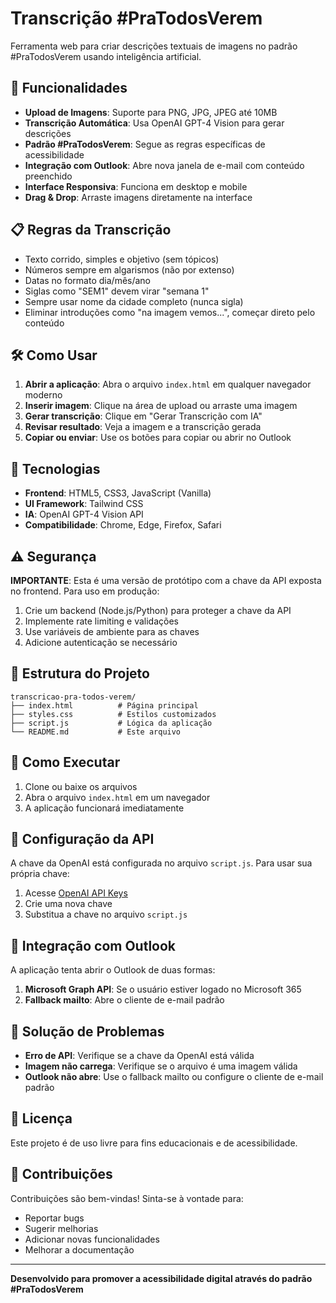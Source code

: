 # Transcrição #PraTodosVerem

Ferramenta web para criar descrições textuais de imagens no padrão #PraTodosVerem usando inteligência artificial.

## 🚀 Funcionalidades

- **Upload de Imagens**: Suporte para PNG, JPG, JPEG até 10MB
- **Transcrição Automática**: Usa OpenAI GPT-4 Vision para gerar descrições
- **Padrão #PraTodosVerem**: Segue as regras específicas de acessibilidade
- **Integração com Outlook**: Abre nova janela de e-mail com conteúdo preenchido
- **Interface Responsiva**: Funciona em desktop e mobile
- **Drag & Drop**: Arraste imagens diretamente na interface

## 📋 Regras da Transcrição

- Texto corrido, simples e objetivo (sem tópicos)
- Números sempre em algarismos (não por extenso)
- Datas no formato dia/mês/ano
- Siglas como "SEM1" devem virar "semana 1"
- Sempre usar nome da cidade completo (nunca sigla)
- Eliminar introduções como "na imagem vemos...", começar direto pelo conteúdo

## 🛠️ Como Usar

1. **Abrir a aplicação**: Abra o arquivo `index.html` em qualquer navegador moderno
2. **Inserir imagem**: Clique na área de upload ou arraste uma imagem
3. **Gerar transcrição**: Clique em "Gerar Transcrição com IA"
4. **Revisar resultado**: Veja a imagem e a transcrição gerada
5. **Copiar ou enviar**: Use os botões para copiar ou abrir no Outlook

## 🔧 Tecnologias

- **Frontend**: HTML5, CSS3, JavaScript (Vanilla)
- **UI Framework**: Tailwind CSS
- **IA**: OpenAI GPT-4 Vision API
- **Compatibilidade**: Chrome, Edge, Firefox, Safari

## ⚠️ Segurança

**IMPORTANTE**: Esta é uma versão de protótipo com a chave da API exposta no frontend. Para uso em produção:

1. Crie um backend (Node.js/Python) para proteger a chave da API
2. Implemente rate limiting e validações
3. Use variáveis de ambiente para as chaves
4. Adicione autenticação se necessário

## 📁 Estrutura do Projeto

```
transcricao-pra-todos-verem/
├── index.html          # Página principal
├── styles.css          # Estilos customizados
├── script.js           # Lógica da aplicação
└── README.md           # Este arquivo
```

## 🚀 Como Executar

1. Clone ou baixe os arquivos
2. Abra o arquivo `index.html` em um navegador
3. A aplicação funcionará imediatamente

## 🔑 Configuração da API

A chave da OpenAI está configurada no arquivo `script.js`. Para usar sua própria chave:

1. Acesse [OpenAI API Keys](https://platform.openai.com/api-keys)
2. Crie uma nova chave
3. Substitua a chave no arquivo `script.js`

## 📧 Integração com Outlook

A aplicação tenta abrir o Outlook de duas formas:

1. **Microsoft Graph API**: Se o usuário estiver logado no Microsoft 365
2. **Fallback mailto**: Abre o cliente de e-mail padrão

## 🐛 Solução de Problemas

- **Erro de API**: Verifique se a chave da OpenAI está válida
- **Imagem não carrega**: Verifique se o arquivo é uma imagem válida
- **Outlook não abre**: Use o fallback mailto ou configure o cliente de e-mail padrão

## 📝 Licença

Este projeto é de uso livre para fins educacionais e de acessibilidade.

## 🤝 Contribuições

Contribuições são bem-vindas! Sinta-se à vontade para:

- Reportar bugs
- Sugerir melhorias
- Adicionar novas funcionalidades
- Melhorar a documentação

---

**Desenvolvido para promover a acessibilidade digital através do padrão #PraTodosVerem** 